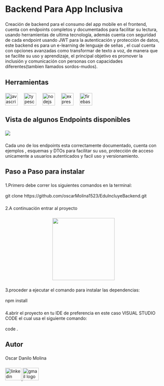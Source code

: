 <h1 align="left">Backend Para App Inclusiva</h1>

###

<p align="left">Creación de backend para el consumo del app mobile en el frontend, cuenta con endpoints completos y documentados para facilitar su lectura, usando herramientas de ultima tecnología, además cuenta con seguridad de cada endpoint usando JWT para la autenticación y protección de datos, este backend es para un e-learning de lenguaje de señas , el cual cuenta con opciones avanzadas como transformar de texto a voz, de manera que se facilite su uso y aprendizaje, el principal objetivo es promover la inclusión y comunicación con personas con capacidades diferentes(tambien llamados sordos-mudos).</p>

###

<h2 align="left">Herramientas</h2>

###

<div align="left">
  <img src="https://cdn.jsdelivr.net/gh/devicons/devicon/icons/javascript/javascript-original.svg" height="40" alt="javascript logo"  />
  <img width="12" />
  <img src="https://cdn.jsdelivr.net/gh/devicons/devicon/icons/typescript/typescript-original.svg" height="40" alt="typescript logo"  />
  <img width="12" />
  <img src="https://cdn.jsdelivr.net/gh/devicons/devicon/icons/nodejs/nodejs-original.svg" height="40" alt="nodejs logo"  />
  <img width="12" />
  <img src="https://cdn.jsdelivr.net/gh/devicons/devicon/icons/express/express-original.svg" height="40" alt="express logo"  />
  <img width="12" />
  <img src="https://cdn.jsdelivr.net/gh/devicons/devicon/icons/firebase/firebase-plain.svg" height="40" alt="firebase logo"  />
</div>

###

<h2 align="left">Vista de algunos Endpoints disponibles</h2>

###

<div align="left">
  <img height="auto" src="https://i.ibb.co/hFBYWF61/api-Documentation.jpg"  />
</div>

###

<p align="left">Cada uno de los endpoints esta correctamente documentado, cuenta con ejemplos , esquemas y DTOs para facilitar su uso, protección de acceso unicamente a usuarios autenticados y facil uso y versionamiento.</p>

###

<h2 align="left">Paso a Paso para instalar</h2>

###

<p align="left">1.Primero debe correr los siguientes comandos en la terminal: <br><br>git clone https://github.com/oscarMolina1523/EduIncluyeBackend.git</p>

###

<p align="left">2.A continuación entrar al proyecto</p>

###

<div align="center">
  <img height="200" src="https://i.ibb.co/HDpPCL6G/route.png"  />
</div>

###

<p align="left">3.proceder a ejecutar el comando para instalar las dependencias:<br><br>npm install</p>

###

<p align="left">4.abrir el proyecto en tu IDE de preferencia en este caso VISUAL STUDIO CODE el cual usa el siguiente comando:<br><br>code .</p>

###

<h2 align="left">Autor</h2>

###

<p align="left">Oscar Danilo Molina</p>

###

<div align="left">
  <a href="https://www.linkedin.com/in/oscar-molina-916195309/" target="_blank">
    <img src="https://raw.githubusercontent.com/maurodesouza/profile-readme-generator/master/src/assets/icons/social/linkedin/default.svg" width="52" height="40" alt="linkedin logo"  />
  </a>
  <a href="https://mail.google.com/mail/u/0/#inbox" target="_blank">
    <img src="https://raw.githubusercontent.com/maurodesouza/profile-readme-generator/master/src/assets/icons/social/gmail/default.svg" width="52" height="40" alt="gmail logo"  />
  </a>
</div>

###
